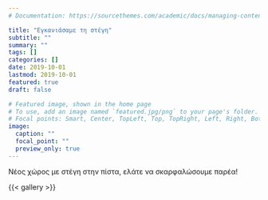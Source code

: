 ```yaml
---
# Documentation: https://sourcethemes.com/academic/docs/managing-content/

title: "Εγκανιάσαμε τη στέγη"
subtitle: ""
summary: ""
tags: []
categories: []
date: 2019-10-01
lastmod: 2019-10-01
featured: true
draft: false

# Featured image, shown in the home page
# To use, add an image named `featured.jpg/png` to your page's folder.
# Focal points: Smart, Center, TopLeft, Top, TopRight, Left, Right, BottomLeft, Bottom, BottomRight.
image:
  caption: ""
  focal_point: ""
  preview_only: true
---
```


Νέος χώρος με στέγη στην πίστα, ελάτε να σκαρφαλώσουμε παρέα!

{{< gallery >}}